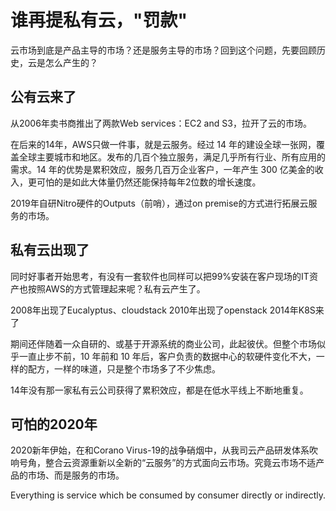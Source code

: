 # 谁再提私有云，"罚款"

云市场到底是产品主导的市场？还是服务主导的市场？回到这个问题，先要回顾历史，云是怎么产生的？

## 公有云来了

从2006年卖书商推出了两款Web services：EC2 and S3，拉开了云的市场。

在后来的14年，AWS只做一件事，就是云服务。经过 14 年的建设全球一张网，覆盖全球主要城市和地区。发布的几百个独立服务，满足几乎所有行业、所有应用的需求。14 年的优势是累积效应，服务几百万企业客户，一年产生 300 亿美金的收入，更可怕的是如此大体量仍然还能保持每年2位数的增长速度。

2019年自研Nitro硬件的Outputs（前哨），通过on premise的方式进行拓展云服务的市场。

## 私有云出现了

同时好事者开始思考，有没有一套软件也同样可以把99%安装在客户现场的IT资产也按照AWS的方式管理起来呢？私有云产生了。

2008年出现了Eucalyptus、cloudstack
2010年出现了openstack
2014年K8S来了

期间还伴随着一众自研的、或基于开源系统的商业公司，此起彼伏。但整个市场似乎一直止步不前，10 年前和 10 年后，客户负责的数据中心的软硬件变化不大，一样的配方，一样的味道，只是整个市场多了不少焦虑。

14年没有那一家私有云公司获得了累积效应，都是在低水平线上不断地重复。

## 可怕的2020年

2020新年伊始，在和Corano Virus-19的战争硝烟中，从我司云产品研发体系吹响号角，整合云资源重新以全新的“云服务”的方式面向云市场。究竟云市场不适产品的市场、而是服务的市场。

Everything is service which be consumed by consumer directly or indirectly.
